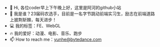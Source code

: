 - 👋 Hi, 各位coder早上下午晚上好，这里是阿河的github小站
- 🌱 我是谁？23届码农选手，目前是一名字节跳动前端实习生，励志在前端道路上披荆斩棘，每天进步！
- 💻 我的标签：FE、WebGL
- 🔥 我的爱好：动漫、电影、音乐、跑步
- 📫 How to reach me：yunhe@bytedance.com

<!---
v2canal/v2canal is a ✨ special ✨ repository because its `README.md` (this file) appears on your GitHub profile.
You can click the Preview link to take a look at your changes.
--->
